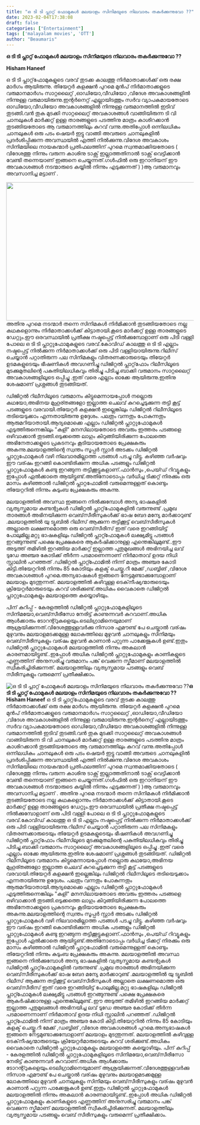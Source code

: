 ```yaml
---
title: "ഒ ടി ടി പ്ലാറ്റ്‌ ഫോമുകൾ മലയാളം സിനിമയുടെ നിലവാരം തകർക്കുന്നുവോ ??"
date: 2023-02-04T17:38:08
draft: false
categories: ["Entertainment"]
tags: ['malayalam movies', 'OTT']
author: "Beaumaris"
---
```


<strong>ഒ ടി ടി പ്ലാറ്റ്‌ ഫോമുകൾ മലയാളം സിനിമയുടെ നിലവാരം തകർക്കുന്നുവോ ??</strong>

<strong>Hisham Haneef</strong>

ഒ ടി ടി പ്ലാറ്റ്‌ഫോമുകളുടെ വരവ് തുടക്ക കാലത്തു നിർമാതാക്കൾക്ക് ഒരു രക്ഷ മാർഗം ആയിരുന്നു.
തിയേറ്റർ കളക്ഷൻ പുറമെ മുൻപ് നിർമാതാക്കളുടെ വരുമാനമാർഗം സാറ്റലൈറ്റ് ,ഓഡിയോ,വീഡിയോ ,വിദേശ അവകാശങ്ങളിൽ നിന്നുള്ള വരുമായിരുന്നു.ഇന്റർനെറ്റ് എല്ലായിടത്തും സർവ വ്യാപകമായതോടെ ഓഡിയോ,വീഡിയോ അവകാശങ്ങളിൽ നിന്നുള്ള വരുമാനത്തിൽ ഇടിവ് തുടങ്ങി.വൻ തുക മുടക്കി സാറ്റലൈറ്റ് അവകാശങ്ങൾ വാങ്ങിയിരുന്ന ടി വി ചാനലുകൾ മാർക്കറ്റ് ഉള്ള താരങ്ങളുടെ പടത്തിനു മാത്രം കാശിറക്കാൻ തുടങ്ങിയതോടെ ആ വരുമാനത്തിലും കുറവ് വന്നു.അതിപ്പോൾ ഒന്നിലധികം ചാനലുകൾ ഒരു പടം ഷെയർ ഇട്ടു വാങ്ങി അവരുടെ ചാനലുകളിൽ പ്രദർശിപ്പിക്കുന്ന അവസ്ഥയിൽ എത്തി നിൽക്കുന്നു.വിദേശ അവകാശം സിനിമയിലെ നായകന്മാർ പ്രതിഫലത്തിന് പുറമെ സ്വന്തമാക്കിയതോടെ ( വിദേശത്തു നിന്നും വരുന്ന കാശിനു ടാക്സ് ഇല്ലാത്തതിനാൽ ടാക്സ് വെട്ടിക്കാൻ വേണ്ടി തന്നെയാണ് ഇങ്ങനെ ചെയ്യുന്നത്.ഗൾഫിൽ ഒരു ഇറാനിയന് ഈ അവകാശങ്ങൾ നടന്മാരുടെ കയ്യിൽ നിന്നും എടുക്കുന്നത് ) )ആ വരുമാനവും അവസാനിച്ച മട്ടാണ് .

<img class="wp-image-382202 aligncenter" src="https://cdn.boolokam.com/articles/2023/02/Netflix-.webp" alt="" width="702" height="372" />അതിനു പുറമെ നടന്മാർ തന്നെ സിനിമകൾ നിർമിക്കാൻ തുടങ്ങിയതോടെ നല്ല കഥകളൊന്നും നിർമാതാക്കൾക്ക് കിട്ടാതായി.കൂടെ മാർക്കറ്റ് ഉള്ള താരങ്ങളുടെ ഡേറ്റും.ഈ ഒരവസ്ഥയിൽ പ്രതീക്ഷ നഷ്ടപ്പെട്ട് നിൽക്കുമ്പോളാണ് ഒരു പിടി വള്ളി പോലെ ഒ ടി ടി പ്ലാറ്റുഫോമുകളുടെ വരവ്.കോവിഡ് കാലത്തു ഒ ടി ടി എല്ലാം നഷ്ടപ്പെട്ട് നിൽക്കുന്ന നിർമാതാക്കൾക്ക് ഒരു പിടി വള്ളിയായിരുന്നു.റിലീസ് ചെയ്യാൻ പറ്റാതിരുന്ന പല സിനിമകളും വിതരണക്കാരുടെയും തിയേറ്റർ ഉടമകളുടെയും ഭീഷണികൾ അവഗണിച്ചു ഡിജിറ്റൽ പ്ലാറ്റ്‌ഫോം റിലീസിലൂടെ മുടക്കുമുതലിന്റെ പകുതിയിലധികവും തിരിച്ചു പിടിച്ചു.ബാക്കി വരുമാനം സാറ്റലൈറ്റ് അവകാശങ്ങളിലൂടെ ഒപ്പിച്ചു .ഇത് വരെ എല്ലാം ഓക്കേ ആയിരുന്നു.ഇതിനു ശേഷമാണ് പ്രശ്നങ്ങൾ തുടങ്ങിയത്.

ഡിജിറ്റൽ റിലീസിലൂടെ വരുമാനം കിട്ടുമെന്നായപ്പോൾ നല്ലൊരു കഥയോ,അഭിനയ മുഹൂര്തങ്ങളോ ഇല്ലാത്ത ചെലവ് കുറച്ചെടുക്കുന്ന തട്ടി കൂട്ട് പടങ്ങളുടെ വരവായി.തിയേറ്റർ കളക്ഷൻ ഇല്ലെങ്കിലും ഡിജിറ്റൽ റിലീസിലൂടെ തടിയെടുക്കാം എന്നതായിരുന്നു ഉദ്ദേശം. പലതും വന്നതും പോകുന്നതും ആരുമറിയാതായി.ആദ്യമൊക്കെ എല്ലാം ഡിജിറ്റൽ പ്ലാറ്റുഫോമുകൾ എടുത്തിരുന്നെങ്കിലും "കളി" മനസിലായതോടെ അവരും ഇത്തരം പടങ്ങളെ ഒഴിവാക്കാൻ തുടങ്ങി.ഒടുക്കത്തെ ലാഗും കിറുങ്ങിയിരിക്കുന്ന പോലത്തെ അഭിനേതാക്കളുടെ പ്രകടനവും കൂടിയായതോടെ പ്രേക്ഷകരും അകന്നു.മലയാളത്തിന്റെ സ്വന്തം സൂപ്പർ സ്റ്റാർ അടക്കം ഡിജിറ്റൽ പ്ലാറ്റുഫോമുകൾ വഴി നിലവാരമില്ലാത്ത പടങ്ങൾ പടച്ചു വിട്ടു. കഴിഞ്ഞ വർഷവും ഈ വര്ഷം ഇറങ്ങി കൊണ്ടിരിക്കുന്ന അധിക പടങ്ങളും ഡിജിറ്റൽ പ്ലാറ്റുഫോമുകൾ കണ്ടു ഇറങ്ങുന്ന തട്ടിക്കൂട്ടുകളാണ്.ഫാൻസും ,പെയ്ഡ് റിവ്യൂകളും ഇപ്പോൾ ഏൽക്കാതെ ആയിട്ടുണ്ട്.അതിനോടൊപ്പം വർധിച്ച ടിക്കറ്റ് നിരക്കും ഒരു മാസം കഴിഞ്ഞാൽ ഡിജിറ്റൽ പ്ലാറ്റഫോമിൽ വരുമെന്നുള്ളത് കൊണ്ടും തിയേറ്ററിൽ നിന്നും കുടുംബ പ്രേക്ഷകരും അകന്നു.

മലയാളത്തിൽ അവസ്ഥ ഇങ്ങനെ നിൽക്കുമ്പോൾ അന്യ ഭാഷകളിൽ വ്യത്യസ്തമായ കണ്ടന്റുകൾ ഡിജിറ്റൽ പ്ലാറ്റ്‌ഫോമുകളിൽ വരുന്നുണ്ട് .പ്രമുഖ താരങ്ങൾ അഭിനയിക്കുന്ന വെബ്‌സീരീസുകൾക്ക് ഭാഷ ബേദ മന്യേ മാർക്കാറുണ്ട് .മലയാളത്തിൽ യു ട്യൂബിൽ റിലീസ് ആക്കുന്ന തട്ടിക്കൂട്ട് വെബ്‌സീരീസുകൾ അല്ലാതെ ലക്ഷണമൊത്ത ഒരു വെബ്‌സീരീസ് ഇത് വരെ ഇറങ്ങിയിട്ട് പോലുമില്ല.മറ്റു ഭാഷകളിലും ഡിജിറ്റൽ പ്ലാറ്റ്ഫോമുകൾ ലക്ഷ്യമിട്ടു പടങ്ങൾ ഇറങ്ങുന്നുണ്ട് പക്ഷെ പ്രേക്ഷകരെ ആകർഷിക്കാനുള്ള എന്തെങ്കിലുമുണ്ട്..ഈ അടുത്ത് തമിഴിൽ ഇറങ്ങിയ മാർക്കറ്റ് ഇല്ലാത്ത പുതുമുഖങ്ങൾ അഭിനയിച്ച ലവ് ടുഡേ അഞ്ചര കോടിക്ക് തീർന്ന പടമാണെന്നാണ് നിർമാതാവ് ഉദയ നിധി സ്റ്റാലിൻ പറഞ്ഞത് .ഡിജിറ്റൽ പ്ലാറ്റ്ഫോമിൽ നിന്ന് മാത്രം അഞ്ചര കോടി കിട്ടി.തിയേറ്ററിൽ നിന്നും 85 കോടിയും കളക്ട് ചെയ്തു.റീ മേക്ക് ,ഡബ്ബിങ് ,വിദേശ അവകാശങ്ങൾ പുറമെ.അന്യഭാഷകൾ ഇങ്ങനെ നേട്ടമുണ്ടാക്കുമ്പോളാണ് മലയാളം മുടന്തുന്നത്. മലയാളത്തിൽ കഴിവുള്ള ടെക്‌നീഷ്യന്മാരുടെയും ക്രിയേറ്റർമാരുടെയും കുറവ് ശരിക്കുണ്ട്.അധികം വൈകാതെ ഡിജിറ്റൽ പ്ലാറ്റുഫോമുകളും മലയാളത്തെ കയ്യൊഴിയും.

പിന് കുറിപ്പ് - കേരളത്തിൽ ഡിജിറ്റൽ പ്ലാറ്റുഫോമുകളിലൂടെ സിനിമയോ,വെബ്‌സീരീസോ നേരിട്ട് കാണുന്നവർ കുറവാണ്.അധിക ആൾക്കാരും ടോറന്റ്റുകളെയും.ടെലിഗ്രാമിനെയുമാണ് ആശ്രയിക്കുന്നത്.വിദേശത്തുള്ളവർക്കു നിസാര എമൗണ്ട് പേ ചെയ്താൽ വര്ഷം മുഴുവനും മലയാളമടക്കമുള്ള ലോകത്തിലെ മുഴുവൻ ചാനലുകളും സിനിമയും വെബ്‌സീരീസുകളും വര്ഷം മുഴുവൻ കാണാൻ പറ്റുന്ന പാക്കേജുകൾ ഉണ്ട്.ഇതും ഡിജിറ്റൽ പ്ലാറ്റുഫോമുകൾ മലയാളത്തിൽ നിന്നും അകലാൻ കാരണമായിട്ടുണ്ട്..ഇപ്പോൾ അധിക ഡിജിറ്റൽ പ്ലാറ്റുഫോമുകളും കാണികളുടെ എണ്ണത്തിന് അനുസരിച്ചു വരുമാനം പങ്ക് വെക്കുന്ന സ്കീമാണ് മലയാളത്തിൽ സ്വീകരിച്ചിരിക്കുന്നത്.
മലയാളത്തിലും വ്യത്യസ്തമായ പടങ്ങളും വെബ് സീരീസുകളും വരുമെന്ന് പ്രതീക്ഷിക്കാം.


![ഒ ടി ടി പ്ലാറ്റ്‌ ഫോമുകൾ മലയാളം സിനിമയുടെ നിലവാരം തകർക്കുന്നുവോ ??](https://cdn.boolokam.com/articles/2023/02/Netflix-.webp)**ഒ ടി ടി പ്ലാറ്റ്‌ ഫോമുകൾ മലയാളം സിനിമയുടെ നിലവാരം തകർക്കുന്നുവോ ??** **Hisham Haneef** ഒ ടി ടി പ്ലാറ്റ്‌ഫോമുകളുടെ വരവ് തുടക്ക കാലത്തു നിർമാതാക്കൾക്ക് ഒരു രക്ഷ മാർഗം ആയിരുന്നു. തിയേറ്റർ കളക്ഷൻ പുറമെ മുൻപ് നിർമാതാക്കളുടെ വരുമാനമാർഗം സാറ്റലൈറ്റ് ,ഓഡിയോ,വീഡിയോ ,വിദേശ അവകാശങ്ങളിൽ നിന്നുള്ള വരുമായിരുന്നു.ഇന്റർനെറ്റ് എല്ലായിടത്തും സർവ വ്യാപകമായതോടെ ഓഡിയോ,വീഡിയോ അവകാശങ്ങളിൽ നിന്നുള്ള വരുമാനത്തിൽ ഇടിവ് തുടങ്ങി.വൻ തുക മുടക്കി സാറ്റലൈറ്റ് അവകാശങ്ങൾ വാങ്ങിയിരുന്ന ടി വി ചാനലുകൾ മാർക്കറ്റ് ഉള്ള താരങ്ങളുടെ പടത്തിനു മാത്രം കാശിറക്കാൻ തുടങ്ങിയതോടെ ആ വരുമാനത്തിലും കുറവ് വന്നു.അതിപ്പോൾ ഒന്നിലധികം ചാനലുകൾ ഒരു പടം ഷെയർ ഇട്ടു വാങ്ങി അവരുടെ ചാനലുകളിൽ പ്രദർശിപ്പിക്കുന്ന അവസ്ഥയിൽ എത്തി നിൽക്കുന്നു.വിദേശ അവകാശം സിനിമയിലെ നായകന്മാർ പ്രതിഫലത്തിന് പുറമെ സ്വന്തമാക്കിയതോടെ ( വിദേശത്തു നിന്നും വരുന്ന കാശിനു ടാക്സ് ഇല്ലാത്തതിനാൽ ടാക്സ് വെട്ടിക്കാൻ വേണ്ടി തന്നെയാണ് ഇങ്ങനെ ചെയ്യുന്നത്.ഗൾഫിൽ ഒരു ഇറാനിയന് ഈ അവകാശങ്ങൾ നടന്മാരുടെ കയ്യിൽ നിന്നും എടുക്കുന്നത് ) )ആ വരുമാനവും അവസാനിച്ച മട്ടാണ് . അതിനു പുറമെ നടന്മാർ തന്നെ സിനിമകൾ നിർമിക്കാൻ തുടങ്ങിയതോടെ നല്ല കഥകളൊന്നും നിർമാതാക്കൾക്ക് കിട്ടാതായി.കൂടെ മാർക്കറ്റ് ഉള്ള താരങ്ങളുടെ ഡേറ്റും.ഈ ഒരവസ്ഥയിൽ പ്രതീക്ഷ നഷ്ടപ്പെട്ട് നിൽക്കുമ്പോളാണ് ഒരു പിടി വള്ളി പോലെ ഒ ടി ടി പ്ലാറ്റുഫോമുകളുടെ വരവ്.കോവിഡ് കാലത്തു ഒ ടി ടി എല്ലാം നഷ്ടപ്പെട്ട് നിൽക്കുന്ന നിർമാതാക്കൾക്ക് ഒരു പിടി വള്ളിയായിരുന്നു.റിലീസ് ചെയ്യാൻ പറ്റാതിരുന്ന പല സിനിമകളും വിതരണക്കാരുടെയും തിയേറ്റർ ഉടമകളുടെയും ഭീഷണികൾ അവഗണിച്ചു ഡിജിറ്റൽ പ്ലാറ്റ്‌ഫോം റിലീസിലൂടെ മുടക്കുമുതലിന്റെ പകുതിയിലധികവും തിരിച്ചു പിടിച്ചു.ബാക്കി വരുമാനം സാറ്റലൈറ്റ് അവകാശങ്ങളിലൂടെ ഒപ്പിച്ചു .ഇത് വരെ എല്ലാം ഓക്കേ ആയിരുന്നു.ഇതിനു ശേഷമാണ് പ്രശ്നങ്ങൾ തുടങ്ങിയത്. ഡിജിറ്റൽ റിലീസിലൂടെ വരുമാനം കിട്ടുമെന്നായപ്പോൾ നല്ലൊരു കഥയോ,അഭിനയ മുഹൂര്തങ്ങളോ ഇല്ലാത്ത ചെലവ് കുറച്ചെടുക്കുന്ന തട്ടി കൂട്ട് പടങ്ങളുടെ വരവായി.തിയേറ്റർ കളക്ഷൻ ഇല്ലെങ്കിലും ഡിജിറ്റൽ റിലീസിലൂടെ തടിയെടുക്കാം എന്നതായിരുന്നു ഉദ്ദേശം. പലതും വന്നതും പോകുന്നതും ആരുമറിയാതായി.ആദ്യമൊക്കെ എല്ലാം ഡിജിറ്റൽ പ്ലാറ്റുഫോമുകൾ എടുത്തിരുന്നെങ്കിലും "കളി" മനസിലായതോടെ അവരും ഇത്തരം പടങ്ങളെ ഒഴിവാക്കാൻ തുടങ്ങി.ഒടുക്കത്തെ ലാഗും കിറുങ്ങിയിരിക്കുന്ന പോലത്തെ അഭിനേതാക്കളുടെ പ്രകടനവും കൂടിയായതോടെ പ്രേക്ഷകരും അകന്നു.മലയാളത്തിന്റെ സ്വന്തം സൂപ്പർ സ്റ്റാർ അടക്കം ഡിജിറ്റൽ പ്ലാറ്റുഫോമുകൾ വഴി നിലവാരമില്ലാത്ത പടങ്ങൾ പടച്ചു വിട്ടു. കഴിഞ്ഞ വർഷവും ഈ വര്ഷം ഇറങ്ങി കൊണ്ടിരിക്കുന്ന അധിക പടങ്ങളും ഡിജിറ്റൽ പ്ലാറ്റുഫോമുകൾ കണ്ടു ഇറങ്ങുന്ന തട്ടിക്കൂട്ടുകളാണ്.ഫാൻസും ,പെയ്ഡ് റിവ്യൂകളും ഇപ്പോൾ ഏൽക്കാതെ ആയിട്ടുണ്ട്.അതിനോടൊപ്പം വർധിച്ച ടിക്കറ്റ് നിരക്കും ഒരു മാസം കഴിഞ്ഞാൽ ഡിജിറ്റൽ പ്ലാറ്റഫോമിൽ വരുമെന്നുള്ളത് കൊണ്ടും തിയേറ്ററിൽ നിന്നും കുടുംബ പ്രേക്ഷകരും അകന്നു. മലയാളത്തിൽ അവസ്ഥ ഇങ്ങനെ നിൽക്കുമ്പോൾ അന്യ ഭാഷകളിൽ വ്യത്യസ്തമായ കണ്ടന്റുകൾ ഡിജിറ്റൽ പ്ലാറ്റ്‌ഫോമുകളിൽ വരുന്നുണ്ട് .പ്രമുഖ താരങ്ങൾ അഭിനയിക്കുന്ന വെബ്‌സീരീസുകൾക്ക് ഭാഷ ബേദ മന്യേ മാർക്കാറുണ്ട് .മലയാളത്തിൽ യു ട്യൂബിൽ റിലീസ് ആക്കുന്ന തട്ടിക്കൂട്ട് വെബ്‌സീരീസുകൾ അല്ലാതെ ലക്ഷണമൊത്ത ഒരു വെബ്‌സീരീസ് ഇത് വരെ ഇറങ്ങിയിട്ട് പോലുമില്ല.മറ്റു ഭാഷകളിലും ഡിജിറ്റൽ പ്ലാറ്റ്ഫോമുകൾ ലക്ഷ്യമിട്ടു പടങ്ങൾ ഇറങ്ങുന്നുണ്ട് പക്ഷെ പ്രേക്ഷകരെ ആകർഷിക്കാനുള്ള എന്തെങ്കിലുമുണ്ട്..ഈ അടുത്ത് തമിഴിൽ ഇറങ്ങിയ മാർക്കറ്റ് ഇല്ലാത്ത പുതുമുഖങ്ങൾ അഭിനയിച്ച ലവ് ടുഡേ അഞ്ചര കോടിക്ക് തീർന്ന പടമാണെന്നാണ് നിർമാതാവ് ഉദയ നിധി സ്റ്റാലിൻ പറഞ്ഞത് .ഡിജിറ്റൽ പ്ലാറ്റ്ഫോമിൽ നിന്ന് മാത്രം അഞ്ചര കോടി കിട്ടി.തിയേറ്ററിൽ നിന്നും 85 കോടിയും കളക്ട് ചെയ്തു.റീ മേക്ക് ,ഡബ്ബിങ് ,വിദേശ അവകാശങ്ങൾ പുറമെ.അന്യഭാഷകൾ ഇങ്ങനെ നേട്ടമുണ്ടാക്കുമ്പോളാണ് മലയാളം മുടന്തുന്നത്. മലയാളത്തിൽ കഴിവുള്ള ടെക്‌നീഷ്യന്മാരുടെയും ക്രിയേറ്റർമാരുടെയും കുറവ് ശരിക്കുണ്ട്.അധികം വൈകാതെ ഡിജിറ്റൽ പ്ലാറ്റുഫോമുകളും മലയാളത്തെ കയ്യൊഴിയും. പിന് കുറിപ്പ് - കേരളത്തിൽ ഡിജിറ്റൽ പ്ലാറ്റുഫോമുകളിലൂടെ സിനിമയോ,വെബ്‌സീരീസോ നേരിട്ട് കാണുന്നവർ കുറവാണ്.അധിക ആൾക്കാരും ടോറന്റ്റുകളെയും.ടെലിഗ്രാമിനെയുമാണ് ആശ്രയിക്കുന്നത്.വിദേശത്തുള്ളവർക്കു നിസാര എമൗണ്ട് പേ ചെയ്താൽ വര്ഷം മുഴുവനും മലയാളമടക്കമുള്ള ലോകത്തിലെ മുഴുവൻ ചാനലുകളും സിനിമയും വെബ്‌സീരീസുകളും വര്ഷം മുഴുവൻ കാണാൻ പറ്റുന്ന പാക്കേജുകൾ ഉണ്ട്.ഇതും ഡിജിറ്റൽ പ്ലാറ്റുഫോമുകൾ മലയാളത്തിൽ നിന്നും അകലാൻ കാരണമായിട്ടുണ്ട്..ഇപ്പോൾ അധിക ഡിജിറ്റൽ പ്ലാറ്റുഫോമുകളും കാണികളുടെ എണ്ണത്തിന് അനുസരിച്ചു വരുമാനം പങ്ക് വെക്കുന്ന സ്കീമാണ് മലയാളത്തിൽ സ്വീകരിച്ചിരിക്കുന്നത്. മലയാളത്തിലും വ്യത്യസ്തമായ പടങ്ങളും വെബ് സീരീസുകളും വരുമെന്ന് പ്രതീക്ഷിക്കാം.
